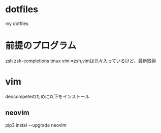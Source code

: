 # dotfiles
my dotfiles

# 前提のプログラム
zsh zsh-completions
tmux
vim
※zsh,vimは元々入っているけど、最新取得

# vim
deocompeteのために以下をインストール
## neovim
pip3 instal --upgrade neovim


